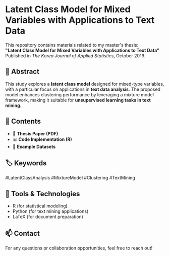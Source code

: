 # Latent Class Model for Mixed Variables with Applications to Text Data  

This repository contains materials related to my master's thesis:  
**"Latent Class Model for Mixed Variables with Applications to Text Data"**  
Published in *The Korea Journal of Applied Statistics*, October 2019.  

## 📌 Abstract  
This study explores a **latent class model** designed for mixed-type variables, with a particular focus on applications in **text data analysis**. The proposed model enhances clustering performance by leveraging a mixture model framework, making it suitable for **unsupervised learning tasks in text mining**.  

## 📂 Contents  
- 📜 **Thesis Paper (PDF)**  
- 📊 **Code Implementation (R)**  
- 📁 **Example Datasets**  

## 🏷️ Keywords  
#LatentClassAnalysis #MixtureModel #Clustering #TextMining  

## 🔧 Tools & Technologies  
- R (for statistical modeling)  
- Python (for text mining applications)  
- LaTeX (for document preparation)  

## 📫 Contact  
For any questions or collaboration opportunities, feel free to reach out!  
